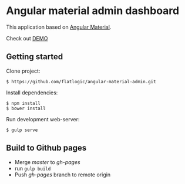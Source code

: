 # Angular material admin dashboard

This application based on [Angular Material](https://github.com/angular/material).

Check out [DEMO](http://flatlogic.github.io/angular-material-admin/site/)

## Getting started

Clone project:

    $ https://github.com/flatlogic/angular-material-admin.git

Install dependencies:

    $ npm install
    $ bower install
    
Run development web-server:

    $ gulp serve
    
## Build to Github pages  
  
* Merge *master* to *gh-pages*
* run `gulp build`
* Push *gh-pages* branch to remote origin  
